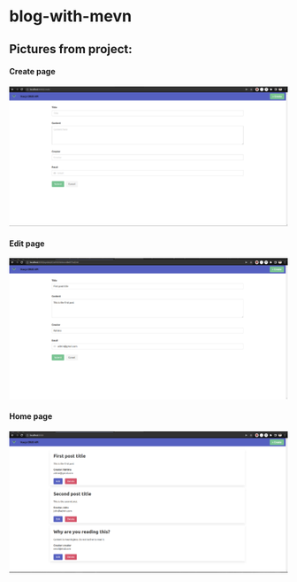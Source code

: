 # blog-with-mevn

<h2>Pictures from project:</h2>

<h4> Create page </h4>
<img src="https://raw.githubusercontent.com/rahimasalman/blog-with-mevn/408600cb4b320aa4b6aa566213a727db2f8d14ef/client/public/img/create.png" alt="create page" title="Create page">

<h4> Edit page </h4>
<img src="https://raw.githubusercontent.com/rahimasalman/blog-with-mevn/408600cb4b320aa4b6aa566213a727db2f8d14ef/client/public/img/edit.png" alt="edit page" title="Edit page">

<h4>Home page</h4>
<img src="https://raw.githubusercontent.com/rahimasalman/blog-with-mevn/408600cb4b320aa4b6aa566213a727db2f8d14ef/client/public/img/homepage.png" alt="home page" title="Home page">